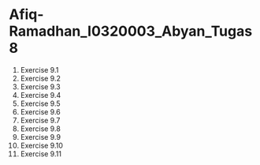 # Afiq-Ramadhan_I0320003_Abyan_Tugas8
1. Exercise 9.1
2. Exercise 9.2
3. Exercise 9.3
4. Exercise 9.4
5. Exercise 9.5
6. Exercise 9.6
7. Exercise 9.7
8. Exercise 9.8
9. Exercise 9.9
10. Exercise 9.10
11. Exercise 9.11

